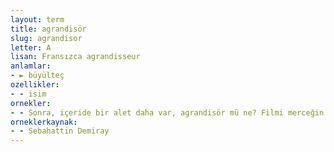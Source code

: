 ```yaml
---
layout: term
title: agrandisör
slug: agrandisor
letter: A
lisan: Fransızca agrandisseur
anlamlar:
- ► büyülteç
ozellikler:
- - isim
ornekler:
- - Sonra, içeride bir alet daha var, agrandisör mü ne? Filmi merceğin üzerine koyuyor, böyle mesafesini ayarlayıp ister küçük isterse büyük basıyor resmi.
orneklerkaynak:
- - Sebahattin Demiray
---
```

